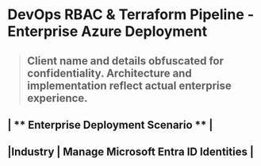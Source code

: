 # DevOps RBAC & Terraform Pipeline - Enterprise Azure Deployment
> ## Client name and details obfuscated for confidentiality. Architecture and implementation reflect actual enterprise experience.

|   **  Enterprise Deployment Scenario **          |
---------------------------------------------------
|Industry  | Manage Microsoft Entra ID Identities |
--------------------------------------------------
